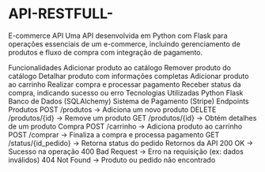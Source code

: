 # API-RESTFULL-
E-commerce API
Uma API desenvolvida em Python com Flask para operações essenciais de um e-commerce, incluindo gerenciamento de produtos e fluxo de compra com integração de pagamento.

Funcionalidades
Adicionar produto ao catálogo
Remover produto do catálogo
Detalhar produto com informações completas
Adicionar produto ao carrinho
Realizar compra e processar pagamento
Receber status da compra, indicando sucesso ou erro
Tecnologias Utilizadas
Python
Flask
Banco de Dados (SQLAlchemy)
Sistema de Pagamento (Stripe)
Endpoints
Produtos
POST /produtos → Adiciona um novo produto
DELETE /produtos/{id} → Remove um produto
GET /produtos/{id} → Obtém detalhes de um produto
Compra
POST /carrinho → Adiciona produto ao carrinho
POST /comprar → Finaliza a compra e processa pagamento
GET /status/{id_pedido} → Retorna status do pedido
Retornos da API
200 OK → Sucesso na operação
400 Bad Request → Erro na requisição (ex: dados inválidos)
404 Not Found → Produto ou pedido não encontrado
